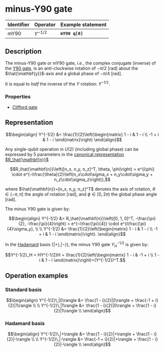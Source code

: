# minus-Y90 gate

| Identifier | Operator   | Example statement |
|------------|------------|-------------------|
| mY90       | $Y^{-1/2}$ | **`mY90 q[0]`**   |

## Description

The minus-Y90 gate or mY90 gate, _i.e._, the complex conjugate (inverse) of the [Y90 gate](sq_Y90.md),
is an anti-clockwise rotation of $-\pi/2$ [rad] about the $\hat{\mathbf{y}}$-axis and a global phase of $-\pi/4$ [rad].

It is equal to _half_ the inverse of the $Y$ rotation: $Y^{-1/2}$.

### Properties

- [Clifford gate](https://en.wikipedia.org/wiki/Clifford_gates)

## Representation

$$\begin{align}
Y^{-1/2} &= \frac{1}{2}\left(\begin{matrix}
1 - i  & 1 - i \\
-1 + i & 1 - i 
\end{matrix}\right)
\end{align}$$

Any single-qubit operation in $U(2)$ (including global phase) can be expressed by 5 parameters in the
[canonical representation $R_\hat{\mathbf{n}}$](sq_Rn.md)

$$R_\hat{\mathbf{n}}\left([n_x, n_y, n_z]^T, \theta, \phi\right) = e^{i\phi} \cdot e^{-i\frac{\theta}{2}\left(n_x\cdot\sigma_x + n_y\cdot\sigma_y + n_z\cdot\sigma_z\right)},$$

where $\hat{\mathbf{n}}=[n_x, n_y, n_z]^T$ denotes the axis of rotation, $\theta\in(-\pi, \pi]$ the angle of rotation [rad], and $\phi\in[0,2\pi)$ the global phase angle [rad].

The minus Y90 gate is given by:

$$\begin{align}
Y^{-1/2} &= R_\hat{\mathbf{n}}\left([0, 1, 0]^T, -\frac{\pi}{2}, -\frac{\pi}{4}\right) = e^{-i\frac{\pi}{4}} \cdot e^{i\frac{\pi}{4}\sigma_y}, \\
\\
Y^{-1/2} &= \frac{1}{2}\left(\begin{matrix}
1 - i  & 1 - i \\
-1 + i & 1 - i 
\end{matrix}\right).
\end{align}$$

In the [Hadamard](sq_H.md) basis $\{|+\rangle, |-\rangle\}$, the minus Y90 gate $Y^{-1/2}_H$ is given by:

$$Y^{-1/2}_H = HY^{-1/2}H = \frac{1}{2}\left(\begin{matrix}
1 - i & -1 + i \\
1 - i & 1 - i 
\end{matrix}\right)=(Y^{-1/2})^T.$$

## Operation examples

### Standard basis

$$\begin{align}
Y^{-1/2}\,|0\rangle &= \frac{1 - i}{2}|0\rangle + \frac{-1 + i}{2}|1\rangle \\
\\
Y^{-1/2}\,|1\rangle &= \frac{1 - i}{2}|0\rangle + \frac{1 - i}{2}|1\rangle \\
\end{align}$$

### Hadamard basis

$$\begin{align}
Y^{-1/2}\,|+\rangle &= \frac{1 - i}{2}|+\rangle + \frac{1 - i}{2}|-\rangle \\
\\
Y^{-1/2}\,|-\rangle &= \frac{-1 + i}{2}|+\rangle + \frac{1 - i}{2}|-\rangle \\
\end{align}$$


